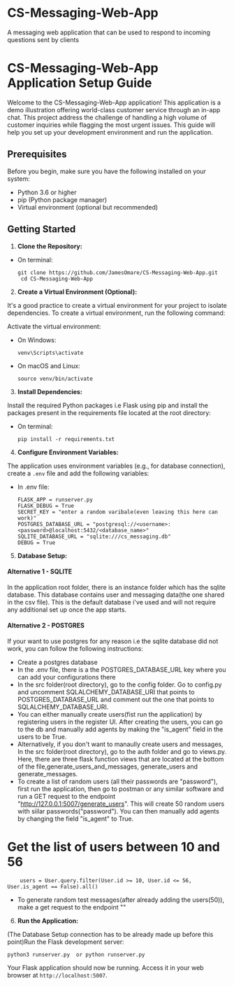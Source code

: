 # CS-Messaging-Web-App
A messaging web application that can be used to respond to incoming questions sent by  clients
# CS-Messaging-Web-App Application Setup Guide

Welcome to the CS-Messaging-Web-App application! This application is a demo illustration offering world-class customer service through an in-app chat.
This project address the challenge of handling a high volume of customer inquiries while flagging the most urgent issues. This guide will help you set up your development environment and run the application.

## Prerequisites

Before you begin, make sure you have the following installed on your system:

- Python 3.6 or higher
- pip (Python package manager)
- Virtual environment (optional but recommended)

## Getting Started

1. **Clone the Repository:**

- On terminal:

  ```
  git clone https://github.com/JamesOmare/CS-Messaging-Web-App.git
   cd CS-Messaging-Web-App
  ```



2. **Create a Virtual Environment (Optional):**

It's a good practice to create a virtual environment for your project to isolate dependencies. To create a virtual environment, run the following command:


Activate the virtual environment:

- On Windows:

  ```
  venv\Scripts\activate
  ```

- On macOS and Linux:

  ```
  source venv/bin/activate
  ```

3. **Install Dependencies:**

Install the required Python packages i.e Flask using pip and install the packages present in the requirements file located at the root directory:

- On terminal:

  ```
  pip install -r requirements.txt
  ```



4. **Configure Environment Variables:**

The application uses environment variables (e.g., for database connection), create a `.env` file and add the following variables:

- In .env file:

  ```
  FLASK_APP = runserver.py
  FLASK_DEBUG = True
  SECRET_KEY = "enter a random varibale(even leaving this here can work)"
  POSTGRES_DATABASE_URL = "postgresql://<username>:<password>@localhost:5432/<database_name>"
  SQLITE_DATABASE_URL = "sqlite:///cs_messaging.db"
  DEBUG = True
  ```


5. **Database Setup:**


#### Alternative 1 - SQLITE
In the application root folder, there is an instance folder which has the sqlite database. This database contains user and messaging data(the one shared in the csv file). This is the default database i've used and will not require any additional set up once the app starts.


#### Alternative 2 - POSTGRES
If your want to use postgres for any reason i.e the sqlite database did not work, you can follow the following instructions:

- Create a postgres database
- In the .env file, there is a the POSTGRES_DATABASE_URL key where you can add your configurations there
- In the src folder(root directory), go to the config folder. Go to config.py and uncomment SQLALCHEMY_DATABASE_URI that points to POSTGRES_DATABASE_URL and comment out the one that points to SQLALCHEMY_DATABASE_URI.
- You can either manually create users(fist run the application) by registering users in the register UI. After creating the users, you can go to the db and manually add agents by making the "is_agent" field in the users to be True.
- Alternatively, if you don't want to manaully create users and messages, In the src folder(root directory), go to the auth folder and go to views.py.
 Here, there are three flask function views that are located at the bottom of the file,generate_users_and_messages, generate_users and generate_messages. 
- To create a list of random users (all their passwords are "password"), first run the application, then go to postman or any similar software and run a GET request to the endpoint "http://127.0.0.1:5007/generate_users". This will create 50 random users with siilar passwords("password"). You can then manually add agents by changing the field "is_agent" to True.
# Get the list of users between 10 and 56
        users = User.query.filter(User.id >= 10, User.id <= 56, User.is_agent == False).all()
- To generate random test messages(after already adding the users(50)), make a get request to the endpoint "" 


6. **Run the Application:**

(The Database Setup connection has to be already made up before this point)Run the Flask development server:


  ```
  python3 runserver.py  or python runserver.py  
  ```


Your Flask application should now be running. Access it in your web browser at `http://localhost:5007`.


